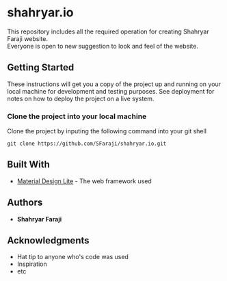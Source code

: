 # shahryar.io
This repository includes all the required operation for creating Shahryar Faraji website.<br>
Everyone is open to new suggestion to look and feel of the website.

## Getting Started

These instructions will get you a copy of the project up and running on your local machine for development and testing purposes. See deployment for notes on how to deploy the project on a live system.

### Clone the project into your local machine

Clone the project by inputing the following command into your git shell

```
git clone https://github.com/SFaraji/shahryar.io.git
```

<!-- ### Naming conventions
The naming convention follwed in this project will be camelCase.
Eg : camelCase -->

## Built With

* [Material Design Lite](https://getmdl.io/) - The web framework used


## Authors

* **Shahryar Faraji** 


<!-- ## License

This project is licensed under the MIT License - see the [LICENSE.md](LICENSE.md) file for details -->

## Acknowledgments

* Hat tip to anyone who's code was used
* Inspiration
* etc

